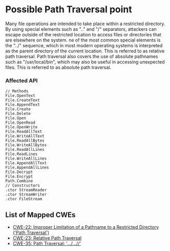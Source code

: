 # Possible Path Traversal point

Many file operations are intended to take place within a restricted directory.
By using special elements such as ".." and "/" separators, attackers can escape outside of
the restricted location to access files or directories that are elsewhere on the system. 
ne of the most common special elements is the "../" sequence, which in most modern operating
systems is interpreted as the parent directory of the current location. This is referred to as
relative path traversal. Path traversal also covers the use of absolute pathnames such as "/usr/local/bin",
which may also be useful in accessing unexpected files. This is referred to as absolute path traversal.

### Affected API

```
// Methods
File.OpenText
File.CreateText
File.AppendText
File.Create
File.Delete
File.Open
File.OpenRead
File.OpenWrite
File.ReadAllText
File.WriteAllText
File.ReadAllBytes
File.WriteAllBytes
File.ReadAllLines
File.ReadLines
File.WriteAllLines
File.AppendAllText
File.AppendAllLines
File.Decrypt
File.Encrypt
Path.Combine
// Constructors
.ctor StreamReader
.ctor StreamWriter
.ctor FileStream
```

## List of Mapped CWEs

- [CWE-22: Improper Limitation of a Pathname to a Restricted Directory ('Path Traversal')](https://cwe.mitre.org/data/definitions/22.html)
- [CWE-23: Relative Path Traversal](https://cwe.mitre.org/data/definitions/23.html)
- [CWE-35: Path Traversal: '.../...//'](https://cwe.mitre.org/data/definitions/35.html)
